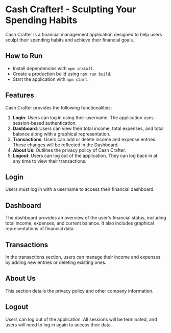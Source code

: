 # Cash Crafter! - Sculpting Your Spending Habits

Cash Crafter is a financial management application designed to help users sculpt their spending habits and achieve their financial goals.


## How to Run
- Install dependencies with `npm install`.
- Create a production build using `npm run build`.
- Start the application with `npm start`.



## Features
Cash Crafter provides the following functionalities:

1. **Login**: Users can log in using their username. The application uses session-based authentication.
2. **Dashboard**: Users can view their total income, total expenses, and total balance along with a graphical representation.
3. **Transactions**: Users can add or delete income and expense entries. These changes will be reflected in the Dashboard.
4. **About Us**: Outlines the privacy policy of Cash Crafter.
5. **Logout**: Users can log out of the application. They can log back in at any time to view their transactions.


## Login
Users must log in with a username to access their financial dashboard.

## Dashboard
The dashboard provides an overview of the user's financial status, including total income, expenses, and current balance. It also includes graphical representations of financial data.

## Transactions
In the transactions section, users can manage their income and expenses by adding new entries or deleting existing ones.

## About Us
This section details the privacy policy and other company information.

## Logout
Users can log out of the application. All sessions will be terminated, and users will need to log in again to access their data.
